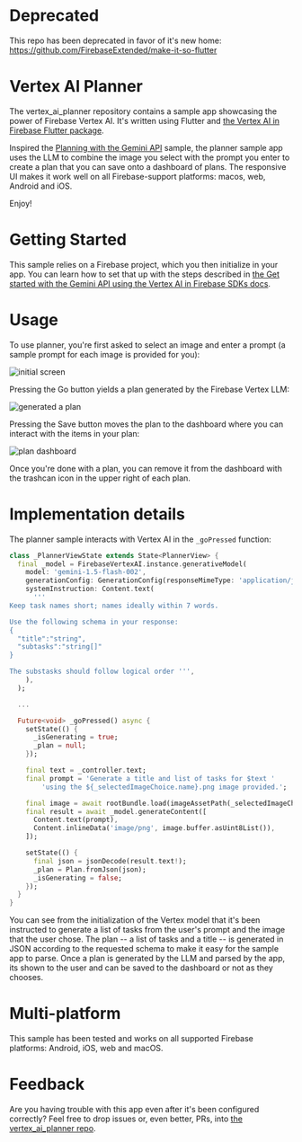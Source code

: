 # Deprecated
This repo has been deprecated in favor of it's new home: https://github.com/FirebaseExtended/make-it-so-flutter

# Vertex AI Planner

The vertex_ai_planner repository contains a sample app showcasing the power of Firebase Vertex AI. It's written using Flutter and [the Vertex AI in Firebase Flutter package](https://pub.dev/packages/firebase_vertexai).

Inspired the [Planning with the Gemini API](https://github.com/FirebaseExtended/make-it-so-angular) sample, the planner sample app uses the LLM to combine the image you select with the prompt you enter to create a plan that you can save onto a dashboard of plans. The responsive UI makes it work well on all Firebase-support platforms: macos, web, Android and iOS.

Enjoy!

# Getting Started

This sample relies on a Firebase project, which you then initialize in your app. You can learn how to set that up with the steps described in [the Get started with the Gemini API using the Vertex AI in Firebase SDKs docs](https://firebase.google.com/docs/vertex-ai/get-started?platform=flutter).

# Usage

To use planner, you're first asked to select an image and enter a prompt (a sample prompt for each image is provided for you):

![initial screen](README/screenshot1.png)

Pressing the Go button yields a plan generated by the Firebase Vertex LLM:

![generated a plan](README/screenshot2.png)

Pressing the Save button moves the plan to the dashboard where you can interact with the items in your plan:

![plan dashboard](README/screenshot3.png)

Once you're done with a plan, you can remove it from the dashboard with the trashcan icon in the upper right of each plan.

# Implementation details

The planner sample interacts with Vertex AI in the `_goPressed` function:

```dart
class _PlannerViewState extends State<PlannerView> {
  final _model = FirebaseVertexAI.instance.generativeModel(
    model: 'gemini-1.5-flash-002',
    generationConfig: GenerationConfig(responseMimeType: 'application/json'),
    systemInstruction: Content.text(
      '''
Keep task names short; names ideally within 7 words.

Use the following schema in your response:
{
  "title":"string",
  "subtasks":"string[]"
}

The substasks should follow logical order ''',
    ),
  );

  ...

  Future<void> _goPressed() async {
    setState(() {
      _isGenerating = true;
      _plan = null;
    });

    final text = _controller.text;
    final prompt = 'Generate a title and list of tasks for $text '
        'using the ${_selectedImageChoice.name}.png image provided.';

    final image = await rootBundle.load(imageAssetPath(_selectedImageChoice));
    final result = await _model.generateContent([
      Content.text(prompt),
      Content.inlineData('image/png', image.buffer.asUint8List()),
    ]);

    setState(() {
      final json = jsonDecode(result.text!);
      _plan = Plan.fromJson(json);
      _isGenerating = false;
    });
  }
}
```

You can see from the initialization of the Vertex model that it's been instructed to generate a list of tasks from the user's prompt and the image that the user chose. The plan -- a list of tasks and a title -- is generated in JSON according to the requested schema to make it easy for the sample app to parse. Once a plan is generated by the LLM and parsed by the app, its shown to the user and can be saved to the dashboard or not as they chooses.

# Multi-platform

This sample has been tested and works on all supported Firebase platforms: Android, iOS, web and macOS.

# Feedback

Are you having trouble with this app even after it's been configured correctly? Feel free to drop issues or, even better, PRs, into [the vertex_ai_planner repo](https://github.com/csells/vertex_ai_planner).
